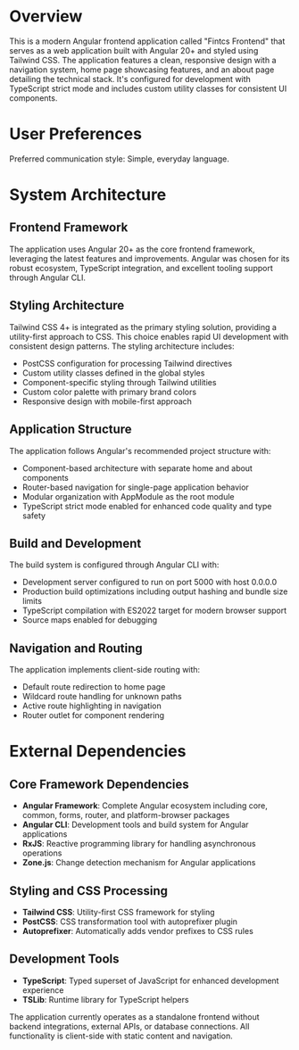 # Overview

This is a modern Angular frontend application called "Fintcs Frontend" that serves as a web application built with Angular 20+ and styled using Tailwind CSS. The application features a clean, responsive design with a navigation system, home page showcasing features, and an about page detailing the technical stack. It's configured for development with TypeScript strict mode and includes custom utility classes for consistent UI components.

# User Preferences

Preferred communication style: Simple, everyday language.

# System Architecture

## Frontend Framework
The application uses Angular 20+ as the core frontend framework, leveraging the latest features and improvements. Angular was chosen for its robust ecosystem, TypeScript integration, and excellent tooling support through Angular CLI.

## Styling Architecture
Tailwind CSS 4+ is integrated as the primary styling solution, providing a utility-first approach to CSS. This choice enables rapid UI development with consistent design patterns. The styling architecture includes:
- PostCSS configuration for processing Tailwind directives
- Custom utility classes defined in the global styles
- Component-specific styling through Tailwind utilities
- Custom color palette with primary brand colors
- Responsive design with mobile-first approach

## Application Structure
The application follows Angular's recommended project structure with:
- Component-based architecture with separate home and about components
- Router-based navigation for single-page application behavior
- Modular organization with AppModule as the root module
- TypeScript strict mode enabled for enhanced code quality and type safety

## Build and Development
The build system is configured through Angular CLI with:
- Development server configured to run on port 5000 with host 0.0.0.0
- Production build optimizations including output hashing and bundle size limits
- TypeScript compilation with ES2022 target for modern browser support
- Source maps enabled for debugging

## Navigation and Routing
The application implements client-side routing with:
- Default route redirection to home page
- Wildcard route handling for unknown paths
- Active route highlighting in navigation
- Router outlet for component rendering

# External Dependencies

## Core Framework Dependencies
- **Angular Framework**: Complete Angular ecosystem including core, common, forms, router, and platform-browser packages
- **Angular CLI**: Development tools and build system for Angular applications
- **RxJS**: Reactive programming library for handling asynchronous operations
- **Zone.js**: Change detection mechanism for Angular applications

## Styling and CSS Processing
- **Tailwind CSS**: Utility-first CSS framework for styling
- **PostCSS**: CSS transformation tool with autoprefixer plugin
- **Autoprefixer**: Automatically adds vendor prefixes to CSS rules

## Development Tools
- **TypeScript**: Typed superset of JavaScript for enhanced development experience
- **TSLib**: Runtime library for TypeScript helpers

The application currently operates as a standalone frontend without backend integrations, external APIs, or database connections. All functionality is client-side with static content and navigation.